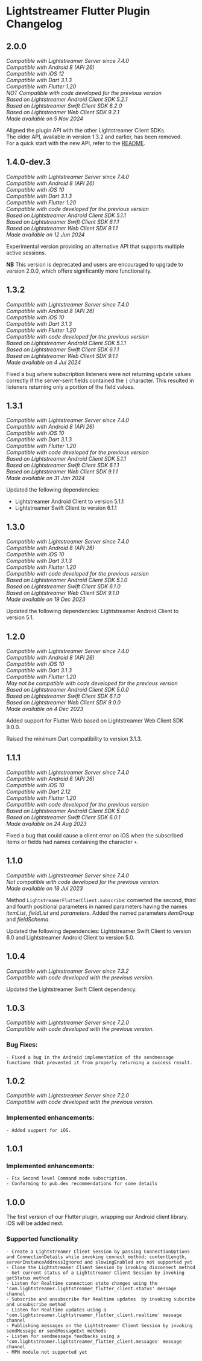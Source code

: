 # Lightstreamer Flutter Plugin Changelog

## 2.0.0
*Compatible with Lightstreamer Server since 7.4.0*<br/>
*Compatible with Android 8 (API 26)*<br/>
*Compatible with iOS 12*<br/>
*Compatible with Dart 3.1.3*<br/>
*Compatible with Flutter 1.20*<br/>
*NOT Compatible with code developed for the previous version*<br/>
*Based on Lightstreamer Android Client SDK 5.2.1*<br/>
*Based on Lightstreamer Swift Client SDK 6.2.0*<br/>
*Based on Lightstreamer Web Client SDK 9.2.1*<br/>
*Made available on 5 Nov 2024*

Aligned the plugin API with the other Lightstreamer Client SDKs.\
The older API, available in version 1.3.2 and earlier, has been removed.\
For a quick start with the new API, refer to the [README](https://github.com/Lightstreamer/lightstreamer_flutter_client/blob/2.0.0/README.md).


## 1.4.0-dev.3
*Compatible with Lightstreamer Server since 7.4.0*<br/>
*Compatible with Android 8 (API 26)*<br/>
*Compatible with iOS 10*<br/>
*Compatible with Dart 3.1.3*<br/>
*Compatible with Flutter 1.20*<br/>
*Compatible with code developed for the previous version*<br/>
*Based on Lightstreamer Android Client SDK 5.1.1*<br/>
*Based on Lightstreamer Swift Client SDK 6.1.1*<br/>
*Based on Lightstreamer Web Client SDK 9.1.1*<br/>
*Made available on 12 Jun 2024*

Experimental version providing an alternative API that supports multiple active sessions.

**NB** This version is deprecated and users are encouraged to upgrade to version 2.0.0, which offers significantly more functionality.


## 1.3.2
*Compatible with Lightstreamer Server since 7.4.0*<br/>
*Compatible with Android 8 (API 26)*<br/>
*Compatible with iOS 10*<br/>
*Compatible with Dart 3.1.3*<br/>
*Compatible with Flutter 1.20*<br/>
*Compatible with code developed for the previous version*<br/>
*Based on Lightstreamer Android Client SDK 5.1.1*<br/>
*Based on Lightstreamer Swift Client SDK 6.1.1*<br/>
*Based on Lightstreamer Web Client SDK 9.1.1*<br/>
*Made available on 4 Jul 2024*

Fixed a bug where subscription listeners were not returning update values correctly if the server-sent fields contained the `|` character. This resulted in listeners returning only a portion of the field values.


## 1.3.1
*Compatible with Lightstreamer Server since 7.4.0*<br/>
*Compatible with Android 8 (API 26)*<br/>
*Compatible with iOS 10*<br/>
*Compatible with Dart 3.1.3*<br/>
*Compatible with Flutter 1.20*<br/>
*Compatible with code developed for the previous version*<br/>
*Based on Lightstreamer Android Client SDK 5.1.1*<br/>
*Based on Lightstreamer Swift Client SDK 6.1.1*<br/>
*Based on Lightstreamer Web Client SDK 9.1.1*<br/>
*Made available on 31 Jan 2024*

Updated the following dependencies: 

- Lightstreamer Android Client to version 5.1.1
- Lightstreamer Swift Client to version 6.1.1


## 1.3.0
*Compatible with Lightstreamer Server since 7.4.0*<br/>
*Compatible with Android 8 (API 26)*<br/>
*Compatible with iOS 10*<br/>
*Compatible with Dart 3.1.3*<br/>
*Compatible with Flutter 1.20*<br/>
*Compatible with code developed for the previous version*<br/>
*Based on Lightstreamer Android Client SDK 5.1.0*<br/>
*Based on Lightstreamer Swift Client SDK 6.1.0*<br/>
*Based on Lightstreamer Web Client SDK 9.1.0*<br/>
*Made available on 19 Dec 2023*

Updated the following dependencies: Lightstreamer Android Client to version 5.1.


## 1.2.0
*Compatible with Lightstreamer Server since 7.4.0*<br/>
*Compatible with Android 8 (API 26)*<br/>
*Compatible with iOS 10*<br/>
*Compatible with Dart 3.1.3*<br/>
*Compatible with Flutter 1.20*<br/>
*May not be compatible with code developed for the previous version*<br/>
*Based on Lightstreamer Android Client SDK 5.0.0*<br/>
*Based on Lightstreamer Swift Client SDK 6.1.0*<br/>
*Based on Lightstreamer Web Client SDK 9.0.0*<br/>
*Made available on 4 Dec 2023*

Added support for Flutter Web based on Lightstreamer Web Client SDK 9.0.0.

Raised the minimum Dart compatibility to version 3.1.3.


## 1.1.1
*Compatible with Lightstreamer Server since 7.4.0*<br/>
*Compatible with Android 8 (API 26)*<br/>
*Compatible with iOS 10*<br/>
*Compatible with Dart 2.12*<br/>
*Compatible with Flutter 1.20*<br/>
*Compatible with code developed for the previous version*<br/>
*Based on Lightstreamer Android Client SDK 5.0.0*<br/>
*Based on Lightstreamer Swift Client SDK 6.0.1*<br/>
*Made available on 24 Aug 2023*

Fixed a bug that could cause a client error on iOS when the subscribed items or fields had names containing the character `+`.


## 1.1.0
*Compatible with Lightstreamer Server since 7.4.0*<br/>
*Not compatible with code developed for the previous version.*<br/>
*Made available on 18 Jul 2023*

Method `LightstreamerFlutterClient.subscribe`: converted the second, third and fourth positional parameters in named parameters having the names *itemList*, *fieldList* and *parameters*.
  Added the named parameters *itemGroup* and *fieldSchema*.

Updated the following dependencies: Lightstreamer Swift Client to version 6.0 and Lightstreamer Android Client to version 5.0.


## 1.0.4
*Compatible with Lightstreamer Server since 7.3.2*<br/>
*Compatible with code developed with the previous version.*<br/>

Updated the Lightstreamer Swift Client dependency.

## 1.0.3
*Compatible with Lightstreamer Server since 7.2.0*<br/>
*Compatible with code developed with the previous version.*<br/>

### Bug Fixes:

    - Fixed a bug in the Android implementation of the sendmessage functions that prevented it from properly returning a success result.

## 1.0.2
*Compatible with Lightstreamer Server since 7.2.0*<br/>
*Compatible with code developed with the previous version.*<br/>

### Implemented enhancements:

    - Added support for iOS.

## 1.0.1

### Implemented enhancements:

    - Fix Second level Command mode subscription.
    - Conforming to pub.dev recommendations for some details

## 1.0.0

The first version of our Flutter plugin, wrapping our Android client library.
iOS will be added next.

### Supported functionality

    - Create a Lightstreamer Client Session by passing ConnectionOptions and ConnectionDetails while invoking connect method; contentLength, serverInstanceAddressIgnored and slowingEnabled are not supported yet
    - Close the Lightstreamer Client Session by invoking disconnect method
    - Get current status of a Lightstreamer Client Session by invoking getStatus method
    - Listen for Realtime connection state changes using the 'com.lightstreamer.lightstreamer_flutter_client.status' message channel
    - Subscribe and unsubscribe for Realtime updates  by invoking subcribe and unsubscribe method
    - Listen for Realtime updates using a 'com.lightstreamer.lightstreamer_flutter_client.realtime' message channel
    - Publishing messages on the Lightstreamer Client Session by invoking sendMessage or sendMessageExt methods
    - Listen for sendmessage feedbacks using a  'com.lightstreamer.lightstreamer_flutter_client.messages' message channel
    - MPN module not supported yet
